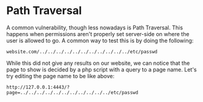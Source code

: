 # Path Traversal
A common vulnerability, though less nowadays is Path Traversal. This happens when permissions aren't properly set server-side on where the user is allowed to go. A common way to test this is by doing the following:
```
website.com/../../../../../../../../../../../etc/passwd
```

While this did not give any results on our website, we can notice that the page to show is decided by a php script with a query to a page name. Let's try editing the page name to be like above:
```
http://127.0.0.1:4443/?page=../../../../../../../../../../../etc/passwd
```
